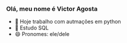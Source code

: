 ### Olá, meu nome é Victor Agosta

- 🔭 Hoje trabalho com autmações em python
- 🌱 Estudo SQL
- 😄 Pronomes: ele/dele





